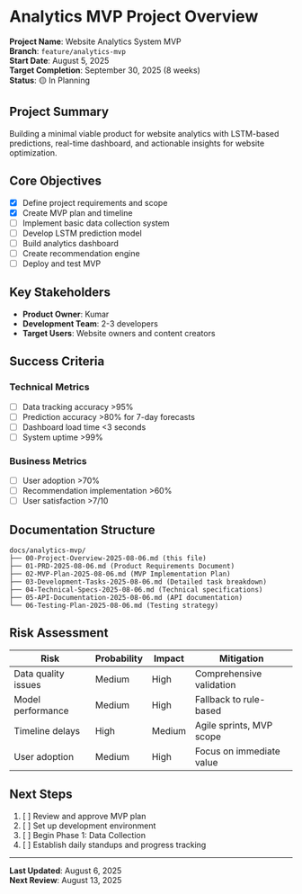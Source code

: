 # Analytics MVP Project Overview

**Project Name**: Website Analytics System MVP  
**Branch**: `feature/analytics-mvp`  
**Start Date**: August 5, 2025  
**Target Completion**: September 30, 2025 (8 weeks)  
**Status**: 🟡 In Planning

## Project Summary

Building a minimal viable product for website analytics with LSTM-based predictions, real-time dashboard, and actionable insights for website optimization.

## Core Objectives

- [x] Define project requirements and scope
- [x] Create MVP plan and timeline
- [ ] Implement basic data collection system
- [ ] Develop LSTM prediction model
- [ ] Build analytics dashboard
- [ ] Create recommendation engine
- [ ] Deploy and test MVP

## Key Stakeholders

- **Product Owner**: Kumar
- **Development Team**: 2-3 developers
- **Target Users**: Website owners and content creators

## Success Criteria

### Technical Metrics
- [ ] Data tracking accuracy >95%
- [ ] Prediction accuracy >80% for 7-day forecasts
- [ ] Dashboard load time <3 seconds
- [ ] System uptime >99%

### Business Metrics
- [ ] User adoption >70%
- [ ] Recommendation implementation >60%
- [ ] User satisfaction >7/10

## Documentation Structure

```
docs/analytics-mvp/
├── 00-Project-Overview-2025-08-06.md (this file)
├── 01-PRD-2025-08-06.md (Product Requirements Document)
├── 02-MVP-Plan-2025-08-06.md (MVP Implementation Plan)
├── 03-Development-Tasks-2025-08-06.md (Detailed task breakdown)
├── 04-Technical-Specs-2025-08-06.md (Technical specifications)
├── 05-API-Documentation-2025-08-06.md (API documentation)
└── 06-Testing-Plan-2025-08-06.md (Testing strategy)
```

## Risk Assessment

| Risk | Probability | Impact | Mitigation |
|------|-------------|--------|------------|
| Data quality issues | Medium | High | Comprehensive validation |
| Model performance | Medium | High | Fallback to rule-based |
| Timeline delays | High | Medium | Agile sprints, MVP scope |
| User adoption | Medium | High | Focus on immediate value |

## Next Steps

1. [ ] Review and approve MVP plan
2. [ ] Set up development environment
3. [ ] Begin Phase 1: Data Collection
4. [ ] Establish daily standups and progress tracking

---

**Last Updated**: August 6, 2025  
**Next Review**: August 13, 2025 